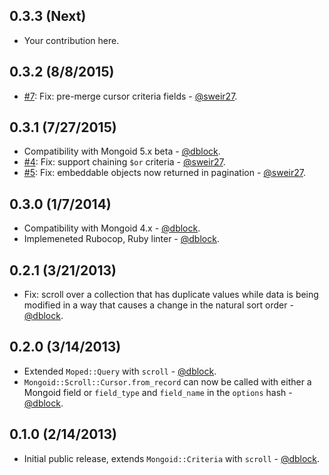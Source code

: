 0.3.3 (Next)
------------

* Your contribution here.

0.3.2 (8/8/2015)
----------------

* [#7](https://github.com/dblock/mongoid-scroll/pull/7): Fix: pre-merge cursor criteria fields - [@sweir27](https://github.com/sweir27).

0.3.1 (7/27/2015)
-----------------

* Compatibility with Mongoid 5.x beta - [@dblock](https://github.com/dblock).
* [#4](https://github.com/dblock/mongoid-scroll/pull/4): Fix: support chaining `$or` criteria - [@sweir27](https://github.com/sweir27).
* [#5](https://github.com/dblock/mongoid-scroll/pull/5): Fix: embeddable objects now returned in pagination - [@sweir27](https://github.com/sweir27).

0.3.0 (1/7/2014)
----------------

* Compatibility with Mongoid 4.x - [@dblock](https://github.com/dblock).
* Implemeneted Rubocop, Ruby linter - [@dblock](https://github.com/dblock).

0.2.1 (3/21/2013)
-----------------

* Fix: scroll over a collection that has duplicate values while data is being modified in a way that causes a change in the natural sort order - [@dblock](https://github.com/dblock).

0.2.0 (3/14/2013)
-----------------

* Extended `Moped::Query` with `scroll` - [@dblock](https://github.com/dblock).
* `Mongoid::Scroll::Cursor.from_record` can now be called with either a Mongoid field or `field_type` and `field_name` in the `options` hash - [@dblock](https://github.com/dblock).

0.1.0 (2/14/2013)
-----------------

* Initial public release, extends `Mongoid::Criteria` with `scroll` - [@dblock](https://github.com/dblock).

